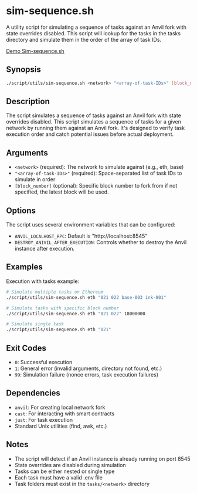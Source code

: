 # sim-sequence.sh

A utility script for simulating a sequence of tasks against an Anvil fork with state overrides disabled.
This script will lookup for the tasks in the tasks directory and simulate them in the order of the array of task IDs.

[Demo Sim-sequence.sh](https://github.com/user-attachments/assets/50e85b69-f7dc-40fe-b689-aa1e58394400)

## Synopsis

```bash
./script/utils/sim-sequence.sh <network> "<array-of-task-IDs>" [block_number]
```

## Description

The script simulates a sequence of tasks against an Anvil fork with state overrides disabled.
This script simulates a sequence of tasks for a given network by running them against an Anvil fork. It's designed to verify task execution order and catch potential issues before actual deployment.

## Arguments

- `<network>` (required): The network to simulate against (e.g., eth, base)
- `"<array-of-task-IDs>"` (required): Space-separated list of task IDs to simulate in order
- `[block_number]` (optional): Specific block number to fork from if not specified, the latest block will be used.

## Options

The script uses several environment variables that can be configured:

- `ANVIL_LOCALHOST_RPC`: Default is "http://localhost:8545"
- `DESTROY_ANIVIL_AFTER_EXECUTION`: Controls whether to destroy the Anvil instance after execution.

## Examples

Execution with tasks example:

```bash
# Simulate multiple tasks on Ethereum
./script/utils/sim-sequence.sh eth "021 022 base-003 ink-001"

# Simulate tasks with specific block number
./script/utils/sim-sequence.sh eth "021 022" 18000000

# Simulate single task
./script/utils/sim-sequence.sh eth "021"
```

## Exit Codes

- `0`: Successful execution
- `1`: General error (invalid arguments, directory not found, etc.)
- `99`: Simulation failure (nonce errors, task execution failures)

## Dependencies

- `anvil`: For creating local network fork
- `cast`: For interacting with smart contracts
- `just`: For task execution
- Standard Unix utilities (find, awk, etc.)

## Notes

- The script will detect if an Anvil instance is already running on port 8545
- State overrides are disabled during simulation
- Tasks can be either nested or single type
- Each task must have a valid .env file
- Task folders must exist in the `tasks/<network>` directory
